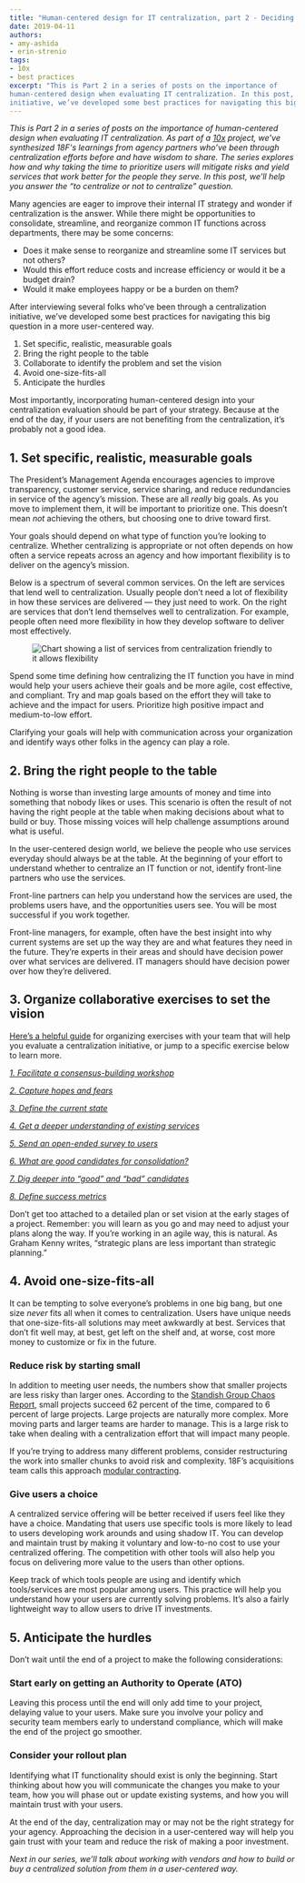```yaml
---
title: "Human-centered design for IT centralization, part 2 - Deciding whether or not to centralize"
date: 2019-04-11
authors:
- amy-ashida
- erin-strenio
tags:
- 10x
- best practices
excerpt: "This is Part 2 in a series of posts on the importance of
human-centered design when evaluating IT centralization. In this post, we’ll help you answer the to centralize or not to centralize. After interviewing several folks who’ve been through a centralization
initiative, we’ve developed some best practices for navigating this big question in a more user-centered way."
---
```


*This is Part 2 in a series of posts on the importance of human-centered design when evaluating IT centralization. As part of a [10x](https://10x.gsa.gov/) project, we've synthesized 18F's learnings from agency partners who’ve been through centralization efforts before and have wisdom to share. The series explores how and why taking the time to prioritize users will mitigate risks and yield services that work better for the people they serve. In this post, we’ll help you answer the “to centralize or not to centralize” question.*

Many agencies are eager to improve their internal IT strategy and wonder if centralization is the answer. While there might be opportunities to consolidate, streamline, and reorganize common IT functions across departments, there may be some concerns:

-   Does it make sense to reorganize and streamline some IT services but not others?
-   Would this effort reduce costs and increase efficiency or would it be a budget drain?
-   Would it make employees happy or be a burden on them?

After interviewing several folks who’ve been through a centralization initiative, we’ve developed some best practices for navigating this big question in a more user-centered way.

1.  Set specific, realistic, measurable goals
2.  Bring the right people to the table
3.  Collaborate to identify the problem and set the vision
4.  Avoid one-size-fits-all
5.  Anticipate the hurdles

Most importantly, incorporating human-centered design into your
centralization evaluation should be part of your strategy. Because at
the end of the day, if your users are not benefiting from the
centralization, it’s probably not a good idea.

## 1. Set specific, realistic, measurable goals

The President’s Management Agenda encourages agencies to improve
transparency, customer service, service sharing, and reduce redundancies in service of the agency’s mission. These are all *really* big goals. As you move to implement them, it will be important to prioritize one. This doesn’t mean *not* achieving the others, but choosing one to drive
toward first.

Your goals should depend on what type of function you’re looking to
centralize. Whether centralizing is appropriate or not often depends on how often a service repeats across an agency and how important
flexibility is to deliver on the agency’s mission.

Below is a spectrum of several common services. On the left are services that lend well to centralization. Usually people don’t need a lot of flexibility in how these services are delivered — they just need to work. On the right are services that don’t lend themselves well to centralization. For example, people often need more flexibility in how they develop software to deliver most effectively.

<figure>
  <img src="{{site.baseurl}}/assets/blog/it-centralization/centralization-friendly.png" alt="Chart showing a list of services from centralization friendly to it allows flexibility"/>
</figure>

Spend some time defining how centralizing the IT function you have in
mind would help your users achieve their goals and be more agile, cost effective, and compliant. Try and map goals based on the effort they will take to achieve and the impact for users. Prioritize high positive impact and medium-to-low effort.

Clarifying your goals will help with communication across your
organization and identify ways other folks in the agency can play a
role.

## 2. Bring the right people to the table

Nothing is worse than investing large amounts of money and time into
something that nobody likes or uses. This scenario is often the result of not having the right people at the table when making decisions about what to build or buy. Those missing voices will help challenge assumptions around what is useful.

In the user-centered design world, we believe the people who use
services everyday should always be at the table. At the beginning of
your effort to understand whether to centralize an IT function or not, identify front-line partners who use the services.

Front-line partners can help you understand how the services are used, the problems users have, and the opportunities users see. You will be most successful if you work together.

Front-line managers, for example, often have the best insight into why current systems are set up the way they are and what features they need in the future. They’re experts in their areas and should have decision power over what services are delivered. IT managers should have decision power over how they’re delivered.

## 3. Organize collaborative exercises to set the vision

[Here’s a helpful guide](https://github.com/18F/HCD_for_IT_Centralization/blob/master/exercises/exercises_guide.md)
for organizing exercises with your team that will help you evaluate a
centralization initiative, or jump to a specific exercise below to learn
more.

[*1. Facilitate a consensus-building
workshop*](https://github.com/18F/HCD_for_IT_Centralization/blob/master/exercises/consensus-building-workshop.md)

[*2. Capture hopes and
fears*](https://github.com/18F/HCD_for_IT_Centralization/blob/master/exercises/hopes_and_fears.md)

[*3. Define the current
state*](https://github.com/18F/HCD_for_IT_Centralization/blob/master/exercises/define_current_state.md)

[*4. Get a deeper understanding of existing
services*](https://github.com/18F/HCD_for_IT_Centralization/blob/master/exercises/get-deeper-understanding-existing-services.md)

[*5. Send an open-ended survey to
users*](https://github.com/18F/HCD_for_IT_Centralization/blob/master/exercises/send-survey-to-users.md)

[*6. What are good candidates for
consolidation?*](https://github.com/18F/HCD_for_IT_Centralization/blob/master/exercises/what-are-good-candidates-for-consolidation.md)

[*7. Dig deeper into “good” and “bad”
candidates*](https://github.com/18F/HCD_for_IT_Centralization/blob/master/exercises/dig-deeper-good-bad-candidates.md)

[*8. Define success
metrics*](https://github.com/18F/HCD_for_IT_Centralization/blob/master/exercises/define-success-metrics.md)

Don’t get too attached to a detailed plan or set vision at the early stages of a project. Remember: you will learn as you go and may need to adjust your plans along the way. If you’re working in an agile way, this is natural. As Graham Kenny writes, “strategic plans are less important than strategic planning.”

## 4. Avoid one-size-fits-all

It can be tempting to solve everyone’s problems in one big bang, but one size *never* fits all when it comes to centralization. Users have unique needs that one-size-fits-all solutions may meet awkwardly at best. Services that don’t fit well may, at best, get left on the shelf and, at worse, cost more money to customize or fix in the future.

### Reduce risk by starting small

In addition to meeting user needs, the numbers show that smaller
projects are less risky than larger ones. According to the [Standish Group Chaos Report](https://www.projectsmart.co.uk/white-papers/chaos-report.pdf), small projects succeed 62 percent of the time, compared to 6 percent of large projects. Large projects are naturally more complex. More moving parts and larger teams are harder to manage. This is a large risk to take when dealing with a centralization effort that will impact many people.

If you’re trying to address many different problems, consider
restructuring the work into smaller chunks to avoid risk and complexity. 18F’s acquisitions team calls this approach [modular contracting](https://18f.gsa.gov/2019/02/28/prerequisites-for-modular-contracting/).

### Give users a choice

A centralized service offering will be better received if users feel
like they have a choice. Mandating that users use specific tools is more likely to lead to users developing work arounds and using shadow IT. You can develop and maintain trust by making it voluntary and low-to-no cost to use your centralized offering. The competition with other tools will also help you focus on delivering more value to the users than other options.

Keep track of which tools people are using and identify which
tools/services are most popular among users. This practice will help you understand how your users are currently solving problems. It’s also a fairly lightweight way to allow users to drive IT investments.

## 5. Anticipate the hurdles

Don’t wait until the end of a project to make the following considerations:

### Start early on getting an Authority to Operate (ATO)

Leaving this process until the end will only add time to your project, delaying value to your users. Make sure you involve your policy and security team members early to understand compliance, which will make the end of the project go smoother.

### Consider your rollout plan

Identifying what IT functionality should exist is only the beginning.
Start thinking about how you will communicate the changes you make to
your team, how you will phase out or update existing systems, and how
you will maintain trust with your users.

At the end of the day, centralization may or may not be the right
strategy for your agency. Approaching the decision in a user-centered
way will help you gain trust with your team and reduce the risk of
making a poor investment.

*Next in our series, we’ll talk about working with vendors and how to
build or buy a centralized solution from them in a user-centered way.*
